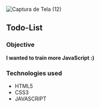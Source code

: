 ![Captura de Tela (12)](https://user-images.githubusercontent.com/79817657/172054841-c1dba941-285f-4572-aa0a-38b4e956b25a.png)

## Todo-List

### Objective

**I wanted to train more JavaScript :)**

### Technologies used

* HTML5
* CSS3
* JAVASCRIPT
